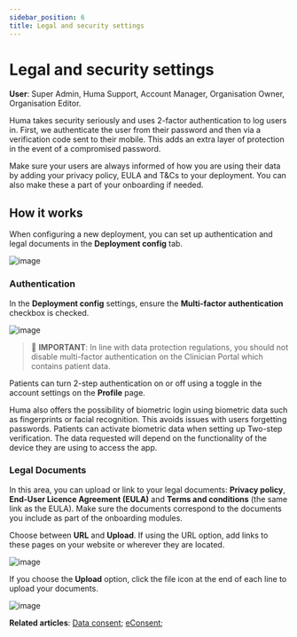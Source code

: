 ```yaml
---
sidebar_position: 6
title: Legal and security settings 
---
```

# Legal and security settings
**User**: Super Admin, Huma Support, Account Manager, Organisation Owner, Organisation Editor.

Huma takes security seriously and uses 2-factor authentication to log users in. First, we authenticate the user from their password and then via a verification code sent to their mobile. This adds an extra layer of protection in the event of a compromised password.

Make sure your users are always informed of how you are using their data by adding your privacy policy, EULA and T&Cs to your deployment. You can also make these a part of your onboarding if needed.
## How it works​
When configuring a new deployment, you can set up authentication and legal documents in the **Deployment config** tab.

![image](https://user-images.githubusercontent.com/110832367/183863087-16a04c48-73f6-471a-8d90-afe165a84bfd.png)

### Authentication
In the **Deployment config** settings, ensure the **Multi-factor authentication** checkbox is checked. 

![image](https://user-images.githubusercontent.com/110832367/184100176-ab700390-df91-4d80-8ad7-b2509def8790.png)

> 
> 🛑 **IMPORTANT**: In line with data protection regulations, you should not disable multi-factor authentication on the Clinician Portal which contains patient data.   

Patients can turn 2-step authentication on or off using a toggle in the account settings on the **Profile** page. 

Huma also offers the possibility of biometric login using biometric data such as fingerprints or facial recognition. This avoids issues with users forgetting passwords. Patients can activate biometric data when setting up Two-step verification. The data requested will depend on the functionality of the device they are using to access the app.

### Legal Documents
In this area, you can upload or link to your legal documents: **Privacy policy**, **End-User Licence Agreement (EULA)** and **Terms and conditions** (the same link as the  EULA). Make sure the documents correspond to the documents you include as part of the onboarding modules.

Choose between **URL** and **Upload**. If using the URL option, add links to these pages on your website or wherever they are located.

![image](https://user-images.githubusercontent.com/110832367/183863489-caf4cd75-5ac0-4ce6-a6dd-9be99cd39eee.png)

If you choose the **Upload** option, click the file icon at the end of each line to upload your documents.

![image](https://user-images.githubusercontent.com/110832367/183863334-bb0565c9-32b9-43f7-89c8-09206e57c0ac.png)

**Related articles**: [Data consent](https://github.com/huma-engineering/huma-docs/blob/f2e1d56f1301e07007649fb81070a705a6d6fa1c/data-collection/AdminPortal/Managing%20Deployments/Configuring%20the%20user%20onboarding/Data%20consent.md); [eConsent](https://github.com/huma-engineering/huma-docs/blob/f2e1d56f1301e07007649fb81070a705a6d6fa1c/data-collection/AdminPortal/Managing%20Deployments/Configuring%20the%20user%20onboarding/eConsent.md);
